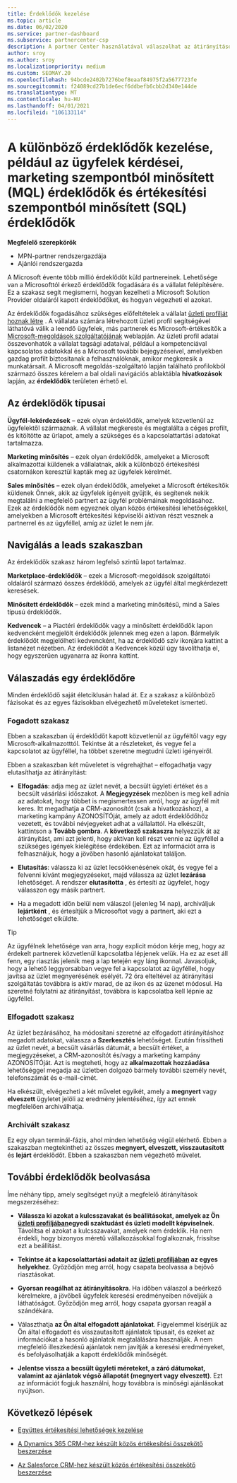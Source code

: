 ```yaml
---
title: Érdeklődők kezelése
ms.topic: article
ms.date: 06/02/2020
ms.service: partner-dashboard
ms.subservice: partnercenter-csp
description: A partner Center használatával válaszolhat az átirányításokra, és kezelheti az új, meglévő és archivált érdeklődőket és hivatkozásokat. Ismerje meg, hogyan szerezhet be további hivatkozásokat a jövőben.
author: sroy
ms.author: sroy
ms.localizationpriority: medium
ms.custom: SEOMAY.20
ms.openlocfilehash: 94bcde2402b7276bef8eaaf84975f2a5677723fe
ms.sourcegitcommit: f24089cd27b1de6ecf6ddbefb6cbb2d340e144de
ms.translationtype: MT
ms.contentlocale: hu-HU
ms.lasthandoff: 04/01/2021
ms.locfileid: "106133114"
---
```

# <a name="manage-different-leads-like-customer-inquiries-marketing-qualified-leads-and-sales-qualified-leads"></a>A különböző érdeklődők kezelése, például az ügyfelek kérdései, marketing szempontból minősített (MQL) érdeklődők és értékesítési szempontból minősített (SQL) érdeklődők

**Megfelelő szerepkörök**

- MPN-partner rendszergazdája
- Ajánlói rendszergazda

A Microsoft évente több millió érdeklődőt küld partnereinek. Lehetősége van a Microsofttól érkező érdeklődők fogadására és a vállalat felépítésére. Ez a szakasz segít megismerni, hogyan kezelheti a Microsoft Solution Provider oldaláról kapott érdeklődőket, és hogyan végezheti el azokat.

Az érdeklődők fogadásához szükséges előfeltételek a vállalat [üzleti profilját hoznak létre](create-a-marketing-profile.md) . A vállalata számára létrehozott üzleti profil segítségével láthatóvá válik a leendő ügyfelek, más partnerek és Microsoft-értékesítők a [Microsoft-megoldások szolgáltatójának](https://www.microsoft.com/solution-providers/home) weblapján. Az üzleti profil adatai összevonhatók a vállalat tagsági adataival, például a kompetenciával kapcsolatos adatokkal és a Microsoft további bejegyzéseivel, amelyekben gazdag profilt biztosítanak a felhasználóknak, amikor megkeresik a munkatársait. A Microsoft megoldás-szolgáltató lapján található profilokból származó összes kérelem a bal oldali navigációs ablaktábla **hivatkozások** lapján, az **érdeklődők** területen érhető el.

## <a name="types-of-leads"></a>Az érdeklődők típusai

**Ügyfél-lekérdezések** – ezek olyan érdeklődők, amelyek közvetlenül az ügyfelektől származnak. A vállalat megkereste és megtalálta a céges profilt, és kitöltötte az űrlapot, amely a szükséges és a kapcsolattartási adatokat tartalmazza.

**Marketing minősítés** – ezek olyan érdeklődők, amelyeket a Microsoft alkalmazottai küldenek a vállalatnak, akik a különböző értékesítési csatornákon keresztül kapták meg az ügyfelek kérelmét.

**Sales minősítés** – ezek olyan érdeklődők, amelyeket a Microsoft értékesítők küldenek Önnek, akik az ügyfelek igényeit gyűjtik, és segítenek nekik megtalálni a megfelelő partnert az ügyfél problémáinak megoldásához. Ezek az érdeklődők nem egyeznek olyan közös értékesítési lehetőségekkel, amelyekben a Microsoft értékesítési képviselői aktívan részt vesznek a partnerrel és az ügyféllel, amíg az üzlet le nem jár.

## <a name="navigating-the-leads-section"></a>Navigálás a leads szakaszban

Az érdeklődők szakasz három legfelső szintű lapot tartalmaz. 

**Marketplace-érdeklődők** – ezek a Microsoft-megoldások szolgáltatói oldaláról származó összes érdeklődő, amelyek az ügyfél által megkérdezett keresések.

**Minősített érdeklődők** – ezek mind a marketing minősítésű, mind a Sales típusú érdeklődők.

**Kedvencek** – a Piactéri érdeklődők vagy a minősített érdeklődők lapon kedvencként megjelölt érdeklődők jelennek meg ezen a lapon. Bármelyik érdeklődőt megjelölheti kedvencként, ha az érdeklődő szív ikonjára kattint a listanézet nézetben. Az érdeklődőt a Kedvencek közül úgy távolíthatja el, hogy egyszerűen ugyanarra az ikonra kattint.

## <a name="responding-to-a-lead"></a>Válaszadás egy érdeklődőre

Minden érdeklődő saját életciklusán halad át. Ez a szakasz a különböző fázisokat és az egyes fázisokban elvégezhető műveleteket ismerteti.

### <a name="received-stage"></a>Fogadott szakasz

Ebben a szakaszban új érdeklődőt kapott közvetlenül az ügyféltől vagy egy Microsoft-alkalmazotttól. Tekintse át a részleteket, és vegye fel a kapcsolatot az ügyféllel, ha többet szeretne megtudni üzleti igényeiről.

Ebben a szakaszban két műveletet is végrehajthat – elfogadhatja vagy elutasíthatja az átirányítást:

- **Elfogadás**: adja meg az üzlet nevét, a becsült ügyleti értéket és a becsült vásárlási időszakot. A **Megjegyzések** mezőben is meg kell adnia az adatokat, hogy többet is megismertessen arról, hogy az ügyfél mit keres. Itt megadhatja a CRM-azonosítót (csak a hivatkozáshoz), a marketing kampány AZONOSÍTÓját, amely az adott érdeklődőhöz vezetett, és további névjegyeket adhat a vállalattól. Ha elkészült, kattintson a **Tovább gombra**. A **következő szakaszra** helyezzük át az átirányítást, ami azt jelenti, hogy aktívan kell részt vennie az ügyféllel a szükséges igények kielégítése érdekében. Ezt az információt arra is felhasználjuk, hogy a jövőben hasonló ajánlatokat találjon. 

- **Elutasítás**: válassza ki az üzlet lecsökkenésének okát, és vegye fel a felvenni kívánt megjegyzéseket, majd válassza az üzlet **lezárása** lehetőséget. A rendszer **elutasította** , és értesíti az ügyfelet, hogy válasszon egy másik partnert.

- Ha a megadott időn belül nem válaszol (jelenleg 14 nap), archiváljuk **lejártként** , és értesítjük a Microsoftot vagy a partnert, aki ezt a lehetőséget elküldte.

> [!TIP]
> Az ügyfélnek lehetősége van arra, hogy explicit módon kérje meg, hogy az érdekelt partnerek közvetlenül kapcsolatba lépjenek velük. Ha ez az eset áll fenn, egy riasztás jelenik meg a lap tetején egy láng ikonnal. Javasoljuk, hogy a lehető leggyorsabban vegye fel a kapcsolatot az ügyféllel, hogy javítsa az üzlet megnyerésének esélyét. 72 óra elteltével az átirányítási szolgáltatás továbbra is aktív marad, de az ikon és az üzenet módosul. Ha szeretné folytatni az átirányítást, továbbra is kapcsolatba kell lépnie az ügyféllel.

### <a name="accepted-stage"></a>Elfogadott szakasz

Az üzlet bezárásához, ha módosítani szeretné az elfogadott átirányításhoz megadott adatokat, válassza a **Szerkesztés** lehetőséget. Ezután frissítheti az üzlet nevét, a becsült vásárlás dátumát, a becsült értéket, a megjegyzéseket, a CRM-azonosítót és/vagy a marketing kampány AZONOSÍTÓját.  Azt is megteheti, hogy az **alkalmazottak hozzáadása** lehetőséggel megadja az üzletben dolgozó bármely további személy nevét, telefonszámát és e-mail-címét.

Ha elkészült, elvégezheti a két művelet egyikét, amely a **megnyert** vagy **elveszett** ügyletet jelöli az eredmény jelentéséhez, így azt ennek megfelelően archiválhatja.

### <a name="archived-stage"></a>Archivált szakasz

Ez egy olyan terminál-fázis, ahol minden lehetőség végül elérhető. Ebben a szakaszban megtekintheti az összes **megnyert, elveszett, visszautasított** és **lejárt** érdeklődőt. Ebben a szakaszban nem végezhető művelet.

## <a name="getting-more-leads"></a>További érdeklődők beolvasása

Íme néhány tipp, amely segítséget nyújt a megfelelő átirányítások megszerzéséhez:

- **Válassza ki azokat a kulcsszavakat és beállításokat, amelyek az Ön [üzleti profiljában](create-a-marketing-profile.md)egyedi szaktudást és üzleti modellt képviselnek**. Távolítsa el azokat a kulcsszavakat, amelyek nem érdeklik. Ha nem érdekli, hogy bizonyos méretű vállalkozásokkal foglalkoznak, frissítse ezt a beállítást.

- **Tekintse át a kapcsolattartási adatait az [üzleti profiljában](create-a-marketing-profile.md) az egyes helyekhez**. Győződjön meg arról, hogy csapata beolvassa a bejövő riasztásokat.

- **Gyorsan reagálhat az átirányításokra**. Ha időben válaszol a beérkező kérelmekre, a jövőbeli ügyfelek keresési eredményeiben növeljük a láthatóságot. Győződjön meg arról, hogy csapata gyorsan reagál a szándékára.

- Választhatja **az Ön által elfogadott ajánlatokat**. Figyelemmel kísérjük az Ön által elfogadott és visszautasított ajánlatok típusait, és ezeket az információkat a hasonló ajánlatok megtalálására használják. A nem megfelelő illeszkedésű ajánlatok nem javítják a keresési eredményeket, és befolyásolhatják a kapott érdeklődők minőségét.

- **Jelentse vissza a becsült ügyleti méreteket, a záró dátumokat, valamint az ajánlatok végső állapotát (megnyert vagy elveszett)**. Ezt az információt fogjuk használni, hogy továbbra is minőségi ajánlásokat nyújtson.

## <a name="next-steps"></a>Következő lépések

- [Együttes értékesítési lehetőségek kezelése](manage-co-sell-opportunities.md)

- [A Dynamics 365 CRM-hez készült közös értékesítési összekötő beszerzése](connector-dynamics.md)

- [Az Salesforce CRM-hez készült közös értékesítési összekötő beszerzése](connector-salesforce.md)
